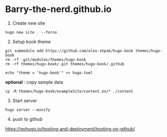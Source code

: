 # Barry-the-nerd.github.io


1. Create new site
```
hugo new site . --force
```

2. Setup book theme
```
git submodule add https://github.com/alex-shpak/hugo-book themes/hugo-book
rm -rf .git/modules/themes/hugo-book
rm -rf themes/hugo-book/.git themes/hugo-book/.github

echo "theme = 'hugo-book'" >> hugo.toml
```
**optional** : copy sample data
```
cp -R themes/hugo-book/exampleSite/content.en/* ./content
```

3. Start server
```
hugo server --minify
```

4. push to github


https://gohugo.io/hosting-and-deployment/hosting-on-github/